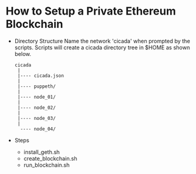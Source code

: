 # How to Setup a Private Ethereum Blockchain

* Directory Structure
  Name the network 'cicada' when prompted by the scripts. Scripts will create a cicada directory tree in $HOME as shown below. 
  
  ```
  cicada
   |
   |---- cicada.json
   |
   |---- puppeth/
   |
   |---- node_01/
   |
   |---- node_02/
   |
   |---- node_03/
   |
    ---- node_04/
  ```

* Steps
  * install_geth.sh
  * create_blockchain.sh
  * run_blockchain.sh
